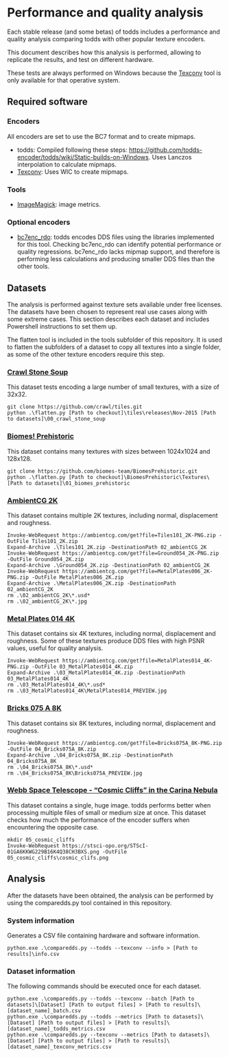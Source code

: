 # Performance and quality analysis

Each stable release (and some betas) of todds includes a performance and quality analysis comparing todds with other popular texture encoders.

This document describes how this analysis is performed, allowing to replicate the results, and test on different hardware.

These tests are always performed on Windows because the [Texconv](https://github.com/Microsoft/DirectXTex/wiki/Texconv) tool is only available for that operative system.

## Required software

### Encoders

All encoders are set to use the BC7 format and to create mipmaps.

* todds: Compiled following these steps: https://github.com/todds-encoder/todds/wiki/Static-builds-on-Windows. Uses Lanczos interpolation to calculate mipmaps.
* [Texconv](https://github.com/Microsoft/DirectXTex/wiki/Texconv): Uses WIC to create mipmaps.

### Tools

* [ImageMagick](https://imagemagick.org/index.php): image metrics.

### Optional encoders

* [bc7enc_rdo](https://github.com/richgel999/bc7enc_rdo): todds encodes DDS files using the libraries implemented for this tool. Checking bc7enc_rdo can identify potential performance or quality regressions. bc7enc_rdo lacks mipmap support, and therefore is performing less calculations and producing smaller DDS files than the other tools.

## Datasets

The analysis is performed against texture sets available under free licenses. The datasets have been chosen to represent real use cases along with some extreme cases. This section describes each dataset and includes Powershell instructions to set them up.

The flatten tool is included in the tools subfolder of this repository. It is used to flatten the subfolders of a dataset to copy all textures into a single folder, as some of the other texture encoders require this step.

### [Crawl Stone Soup](https://github.com/crawl/tiles)

This dataset tests encoding a large number of small textures, with a size of 32x32.

```
git clone https://github.com/crawl/tiles.git
python .\flatten.py [Path to checkout]\tiles\releases\Nov-2015 [Path to datasets]\00_crawl_stone_soup
```

### [Biomes! Prehistoric](https://steamcommunity.com/sharedfiles/filedetails/?id=2860715703)

This dataset contains many textures with sizes between 1024x1024 and 128x128.

```
git clone https://github.com/biomes-team/BiomesPrehistoric.git
python .\flatten.py [Path to checkout]\BiomesPrehistoric\Textures\ [Path to datasets]\01_biomes_prehistoric
```

### [AmbientCG 2K](https://ambientcg.com/view?id=Tiles101)

This dataset contains multiple 2K textures, including normal, displacement and roughness.

```
Invoke-WebRequest https://ambientcg.com/get?file=Tiles101_2K-PNG.zip -OutFile Tiles101_2K.zip
Expand-Archive .\Tiles101_2K.zip -DestinationPath 02_ambientCG_2K
Invoke-WebRequest https://ambientcg.com/get?file=Ground054_2K-PNG.zip -OutFile Ground054_2K.zip
Expand-Archive .\Ground054_2K.zip -DestinationPath 02_ambientCG_2K
Invoke-WebRequest https://ambientcg.com/get?file=MetalPlates006_2K-PNG.zip -OutFile MetalPlates006_2K.zip
Expand-Archive .\MetalPlates006_2K.zip -DestinationPath 02_ambientCG_2K
rm .\02_ambientCG_2K\*.usd*
rm .\02_ambientCG_2K\*.jpg
```

### [Metal Plates 014 4K](https://ambientcg.com/view?id=MetalPlates014)

This dataset contains six 4K textures, including normal, displacement and roughness. Some of these textures produce DDS files with high PSNR values, useful for quality analysis.

```
Invoke-WebRequest https://ambientcg.com/get?file=MetalPlates014_4K-PNG.zip -OutFile 03_MetalPlates014_4K.zip
Expand-Archive .\03_MetalPlates014_4K.zip -DestinationPath 03_MetalPlates014_4K
rm .\03_MetalPlates014_4K\*.usd*
rm .\03_MetalPlates014_4K\MetalPlates014_PREVIEW.jpg
```

### [Bricks 075 A 8K](https://ambientcg.com/view?id=Bricks075A)

This dataset contains six 8K textures, including normal, displacement and roughness.

```
Invoke-WebRequest https://ambientcg.com/get?file=Bricks075A_8K-PNG.zip -OutFile 04_Bricks075A_8K.zip
Expand-Archive .\04_Bricks075A_8K.zip -DestinationPath 04_Bricks075A_8K
rm .\04_Bricks075A_8K\*.usd*
rm .\04_Bricks075A_8K\Bricks075A_PREVIEW.jpg
```

### [Webb Space Telescope - “Cosmic Cliffs” in the Carina Nebula](https://webbtelescope.org/contents/media/images/2022/031/01G77PKB8NKR7S8Z6HBXMYATGJ)

This dataset contains a single, huge image. todds performs better when processing multiple files of small or medium size at once. This dataset checks how much the performance of the encoder suffers when encountering the opposite case.

```
mkdir 05_cosmic_cliffs
Invoke-WebRequest https://stsci-opo.org/STScI-01GA6KKWG229B16K4Q38CH3BXS.png -OutFile 05_cosmic_cliffs\cosmic_clifs.png
```

## Analysis

After the datasets have been obtained, the analysis can be performed by using the comparedds.py tool contained in this repository.

### System information

Generates a CSV file containing hardware and software information.

```
python.exe .\comparedds.py --todds --texconv --info > [Path to results]\info.csv
```

### Dataset information

The following commands should be executed once for each dataset.

```
python.exe .\comparedds.py --todds --texconv --batch [Path to datasets]\[Dataset] [Path to output files] > [Path to results]\[dataset_name]_batch.csv
python.exe .\comparedds.py --todds --metrics [Path to datasets]\[Dataset] [Path to output files] > [Path to results]\[dataset_name]_todds_metrics.csv
python.exe .\comparedds.py --texconv --metrics [Path to datasets]\[Dataset] [Path to output files] > [Path to results]\[dataset_name]_texconv_metrics.csv
```

